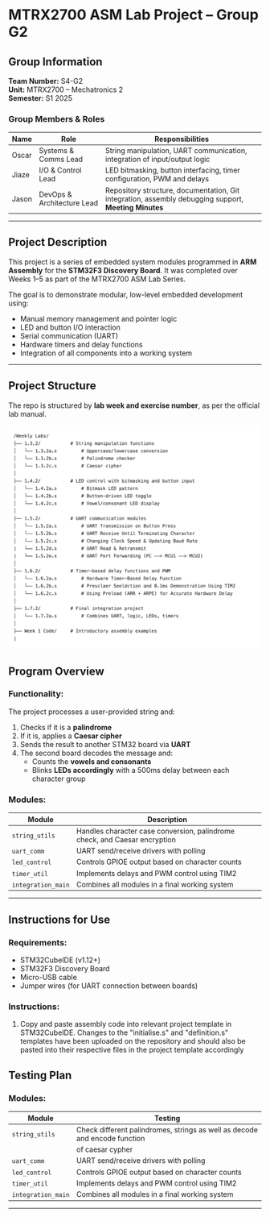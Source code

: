 # MTRX2700 ASM Lab Project – Group G2

## Group Information

**Team Number:** S4-G2  
**Unit:** MTRX2700 – Mechatronics 2  
**Semester:** S1 2025  

### Group Members & Roles

| Name           | Role                         | Responsibilities                                                                                         |
|----------------|------------------------------|----------------------------------------------------------------------------------------------------------|
| Oscar          | Systems & Comms Lead         | String manipulation, UART communication, integration of input/output logic                               |
| Jiaze          | I/O & Control Lead           | LED bitmasking, button interfacing, timer configuration, PWM and delays                                  |
| Jason          | DevOps & Architecture Lead   | Repository structure, documentation, Git integration, assembly debugging support, **Meeting Minutes**    |

---

## Project Description

This project is a series of embedded system modules programmed in **ARM Assembly** for the **STM32F3 Discovery Board**. It was completed over Weeks 1–5 as part of the MTRX2700 ASM Lab Series.

The goal is to demonstrate modular, low-level embedded development using:
- Manual memory management and pointer logic
- LED and button I/O interaction
- Serial communication (UART)
- Hardware timers and delay functions
- Integration of all components into a working system

---

## Project Structure

The repo is structured by **lab week and exercise number**, as per the official lab manual.

![Lab Structure](Structure.png)


## Program Overview

### Functionality:
The project processes a user-provided string and:
1. Checks if it is a **palindrome**
2. If it is, applies a **Caesar cipher**
3. Sends the result to another STM32 board via **UART**
4. The second board decodes the message and:
   - Counts the **vowels and consonants**
   - Blinks **LEDs accordingly** with a 500ms delay between each character group

### Modules:
| Module             | Description                                                                 |
|--------------------|-----------------------------------------------------------------------------|
| `string_utils`     | Handles character case conversion, palindrome check, and Caesar encryption  |
| `uart_comm`        | UART send/receive drivers with polling                                      |
| `led_control`      | Controls GPIOE output based on character counts                             |
| `timer_util`       | Implements delays and PWM control using TIM2                                |
| `integration_main` | Combines all modules in a final working system                              |

---

## Instructions for Use

### Requirements:
- STM32CubeIDE (v1.12+)
- STM32F3 Discovery Board
- Micro-USB cable
- Jumper wires (for UART connection between boards)

### Instructions:
1. Copy and paste assembly code into relevant project template in STM32CubeIDE. Changes to the "initialise.s" and "definition.s" templates have been uploaded on the repository and should also be pasted into their respective files in the project template accordingly

## Testing Plan

### Modules:
| Module             | Testing                                                                     |
|--------------------|-----------------------------------------------------------------------------|
| `string_utils`     | Check different palindromes, strings as well as decode and encode function  |
                     |  of caesar cypher                                                           |
| `uart_comm`        | UART send/receive drivers with polling                                      |
| `led_control`      | Controls GPIOE output based on character counts                             |
| `timer_util`       | Implements delays and PWM control using TIM2                                |
| `integration_main` | Combines all modules in a final working system                              |

---



